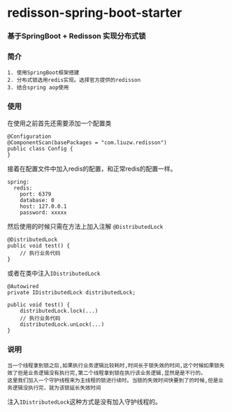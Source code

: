 # redisson-spring-boot-starter

### 基于SpringBoot + Redisson 实现分布式锁

### 简介
    1. 使用SpringBoot框架搭建
    2. 分布式锁选用redis实现。选择官方提供的redisson
    3. 结合spring aop使用

### 使用
在使用之前首先还需要添加一个配置类
````
@Configuration
@ComponentScan(basePackages = "com.liuzw.redisson")
public class Config {
}
````

接着在配置文件中加入redis的配置，和正常redis的配置一样。
````
spring:
  redis:
    port: 6379
    database: 0
    host: 127.0.0.1
    password: xxxxx
````
然后使用的时候只需在方法上加入注解 `@DistributedLock`

````
@DistributedLock
public void test() {
	// 执行业务代码
}
````
或者在类中注入`IDistributedLock`

````
@Autowired
private IDistributedLock distributedLock;

public void test() {
	distributedLock.lock(...)
	// 执行业务代码
	distributedLock.unLock(...)
}
````

 ### 说明
    当一个线程拿到锁之后,如果执行业务逻辑比较耗时,时间长于锁失效的时间,这个时候如果锁失效了但是业务逻辑没有执行完,第二个线程拿到锁在执行该业务逻辑,显然是是不行的。
    这里我们加入一个守护线程来为主线程的锁进行续时。当锁的失效时间快要到了的时候,但是业务逻辑没执行完，就为该锁延长失效时间
    
   注入`IDistributedLock`这种方式是没有加入守护线程的。